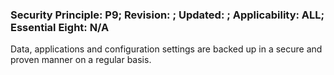 ### Security Principle: P9; Revision: ; Updated: ; Applicability: ALL; Essential Eight: N/A
<p>Data, applications and configuration settings are backed up in a secure and proven manner on a regular basis.</p>
